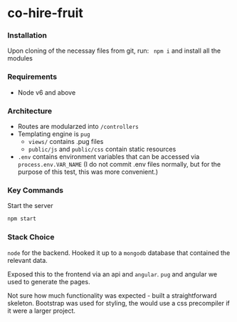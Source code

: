 # co-hire-fruit

### Installation

Upon cloning of the necessay files from git, run: ``` npm i``` and install all the modules

### Requirements

* Node v6 and above

### Architecture

* Routes are modularzed into ```/controllers```
* Templating engine is ```pug``` 
    * ```views/``` contains .pug files
    * ```public/js``` and ```public/css``` contain static resources
* ```.env``` contains environment variables that can be accessed via ```process.env.VAR_NAME``` (I do not commit .env files normally, but for the purpose of this test, this was more convenient.)

### Key Commands
Start the server
```sh
npm start
```

### Stack Choice
```node``` for the backend. Hooked it up to a ```mongodb``` database that contained the relevant data. 

Exposed this to the frontend via an api and ```angular```. ```pug``` and angular we used to generate the pages.

Not sure how much functionality was expected - built a straightforward skeleton. Bootstrap was used for styling, the would use a css precompiler if it were a larger project. 



